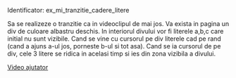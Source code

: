 Identificator: ex_mi_tranzitie_cadere_litere

Sa se realizeze o tranzitie ca in videoclipul de mai jos. Va exista in pagina un div de culoare albastru deschis. In interiorul divului vor fi literele a,b,c care initial nu sunt vizibile. Cand se vine cu cursorul pe div literele cad pe rand (cand a ajuns a-ul jos, porneste b-ul si tot asa). Cand se ia cursorul de pe div, cele 3 litere se ridica in acelasi timp si ies din zona vizibila a divului.

[Video ajutator](http://irinaciocan.ro/tehnici_web/video/ex_mi_tranzitie_cadere_litere.mp4)